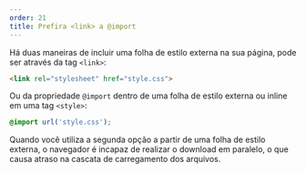 ```yaml
---
order: 21
title: Prefira <link> a @import
---
```


Há duas maneiras de incluir uma folha de estilo externa na sua página, pode ser através da tag `<link>`:

```html
<link rel="stylesheet" href="style.css">
```

Ou da propriedade `@import` dentro de uma folha de estilo externa ou inline em uma tag `<style>`:

```css
@import url('style.css');
```

Quando você utiliza a segunda opção a partir de uma folha de estilo externa, o navegador é incapaz de realizar o download em paralelo, o que causa atraso na cascata de carregamento dos arquivos.

